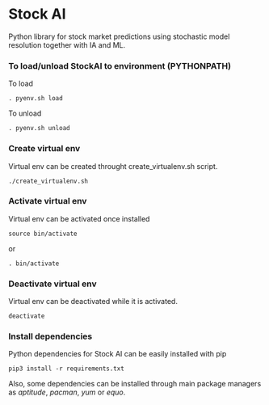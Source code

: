 # Stock AI

Python library for stock market predictions using stochastic model resolution together with IA and ML.

### To load/unload StockAI to environment (PYTHONPATH)
To load
```
. pyenv.sh load
```
To unload
```
. pyenv.sh unload
```

### Create virtual env
Virtual env can be created throught create\_virtualenv.sh script.
```
./create_virtualenv.sh
```

### Activate virtual env
Virtual env can be activated once installed
```
source bin/activate
```
or
```
. bin/activate
```

### Deactivate virtual env
Virtual env can be deactivated while it is activated.
```
deactivate
```

### Install dependencies
Python dependencies for Stock AI can be easily installed with pip
```
pip3 install -r requirements.txt
```

Also, some dependencies can be installed through main package managers as _aptitude_, _pacman_, _yum_ or _equo_.
